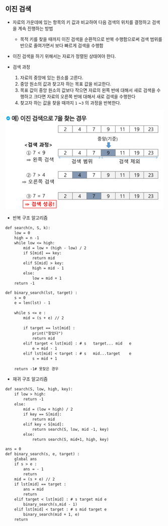 ## 이진 검색

* 자료의 가운데에 있는 항목의 키 값과 비교하여 다음 검색의 위치를 결정하고 검색을 계속 진행하는 방법
  * 목적 키를 찾을 때까지 이진 검색을 순환적으로 반복 수행함으로써 검색 범위를 반으로 줄여가면서 보다 빠르게 검색을 수행함

* 이진 검색을 하기 위해서는 자료가 정렬된 상태여야 한다.
* 검색 과정
  1. 자료의 중앙에 있는 원소를 고른다.
  2. 중앙 원소의 값과 찾고자 하는 목표 값을 비교한다.
  3. 목표 값이 중앙 원소의 값보다 작으면 자료의 왼쪽 반에 대해서 새로 검색을 수행하고 크다면 자료의 오른쪽 반에 대해서 새로 검색을 수행한다
  4. 찾고자 하는 값을 찾을 때까지 `1` ~`3` 의 과정을 반복한다.

![image-20211215150323144](04_이진검색.assets/image-20211215150323144.png)

* 반복 구조 알고리즘

```
def search(n, S, k):
	low = 0
	high = n -1
	while low <= high:
		mid = low + (high - low) / 2
		if S[mid] == key:
			return mid
		elif S[mid] > key:
			high = mid - 1
		else:
			low = mid + 1
	return -1
```

```
def binary_search(lst, target) :
    s = 0
    e = len(lst) - 1

    while s <= e :
        mid = (s + e) // 2

        if target == lst[mid] :
            print("찾았다")
            return mid
        elif target < lst[mid] : # s   target... mid   e
            e = mid - 1
        elif lst[mid] < target : # s   mid...target    e
            s = mid + 1

    return -1# 못찾은 경우
```

* 재귀 구조 알고리즘

```
def search(S, low, high, key):
	if low > high:
		return -1
	else:
		mid = (low + high) / 2
		if key == S[mid]:
			return mid
		elif key < S[mid]:
			return search(S, low, mid -1, key)
		else:
			return search(S, mid+1, high, key)
```

```
ans = 0
def binary_search(s, e, target) :
    global ans
    if s > e :
        ans = - 1
        return
    mid = (s + e) // 2
    if lst[mid] == target :
        ans = mid
        return
    elif target < lst[mid] : # s target mid e
        binary_search(s,mid - 1)
    elif lst[mid] < target : # s mid target e
        binary_search(mid + 1, e)
    return 
```

